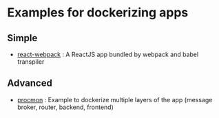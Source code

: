 # Examples for dockerizing apps

## Simple
 * [react-webpack](https://github.com/arunbalaji1985/docker-examples/react-webpack) : A ReactJS app bundled by webpack and babel transpiler
## Advanced
 * [procmon](https://github.com/arunbalaji1985/python-django/tree/main/procmon) : Example to dockerize multiple layers of the app (message broker, router, backend, frontend)
